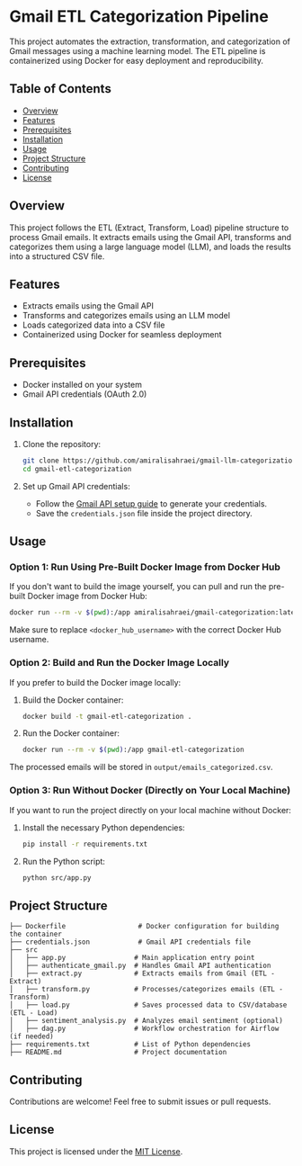 
# Gmail ETL Categorization Pipeline

This project automates the extraction, transformation, and categorization of Gmail messages using a machine learning model. The ETL pipeline is containerized using Docker for easy deployment and reproducibility.

## Table of Contents
- [Overview](#overview)
- [Features](#features)
- [Prerequisites](#prerequisites)
- [Installation](#installation)
- [Usage](#usage)
- [Project Structure](#project-structure)
- [Contributing](#contributing)
- [License](#license)

## Overview
This project follows the ETL (Extract, Transform, Load) pipeline structure to process Gmail emails. It extracts emails using the Gmail API, transforms and categorizes them using a large language model (LLM), and loads the results into a structured CSV file.

## Features
- Extracts emails using the Gmail API
- Transforms and categorizes emails using an LLM model
- Loads categorized data into a CSV file
- Containerized using Docker for seamless deployment

## Prerequisites
- Docker installed on your system
- Gmail API credentials (OAuth 2.0)

## Installation

1. Clone the repository:
   ```bash
   git clone https://github.com/amiralisahraei/gmail-llm-categorization.git
   cd gmail-etl-categorization
   ```

2. Set up Gmail API credentials:
   - Follow the [Gmail API setup guide](https://developers.google.com/gmail/api/quickstart/python) to generate your credentials.
   - Save the `credentials.json` file inside the project directory.

## Usage

### Option 1: Run Using Pre-Built Docker Image from Docker Hub
If you don't want to build the image yourself, you can pull and run the pre-built Docker image from Docker Hub:
```bash
docker run --rm -v $(pwd):/app amiralisahraei/gmail-categorization:latest
```
Make sure to replace `<docker_hub_username>` with the correct Docker Hub username.

### Option 2: Build and Run the Docker Image Locally
If you prefer to build the Docker image locally:
1. Build the Docker container:
   ```bash
   docker build -t gmail-etl-categorization .
   ```

2. Run the Docker container:
   ```bash
   docker run --rm -v $(pwd):/app gmail-etl-categorization
   ```

The processed emails will be stored in `output/emails_categorized.csv`.

### Option 3: Run Without Docker (Directly on Your Local Machine)
If you want to run the project directly on your local machine without Docker:
1. Install the necessary Python dependencies:
   ```bash
   pip install -r requirements.txt
   ```

2. Run the Python script:
   ```bash
   python src/app.py
   ```

## Project Structure
```
├── Dockerfile                  # Docker configuration for building the container
├── credentials.json            # Gmail API credentials file
├── src
│   ├── app.py                 # Main application entry point
│   ├── authenticate_gmail.py  # Handles Gmail API authentication
│   ├── extract.py             # Extracts emails from Gmail (ETL - Extract)
│   ├── transform.py           # Processes/categorizes emails (ETL - Transform)
│   ├── load.py                # Saves processed data to CSV/database (ETL - Load)
│   ├── sentiment_analysis.py  # Analyzes email sentiment (optional)
│   ├── dag.py                 # Workflow orchestration for Airflow (if needed)
├── requirements.txt           # List of Python dependencies
├── README.md                  # Project documentation
```

## Contributing
Contributions are welcome! Feel free to submit issues or pull requests.

## License
This project is licensed under the [MIT License](LICENSE).